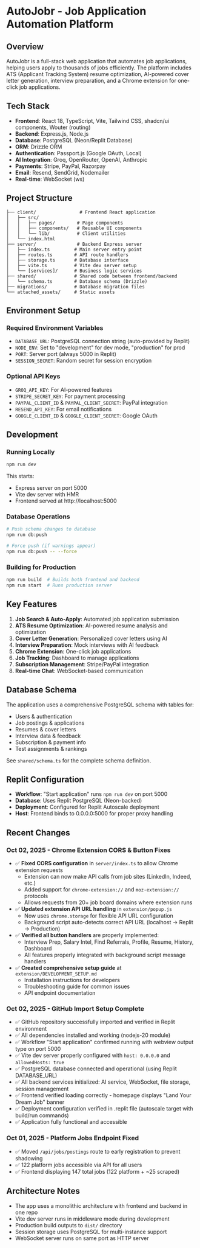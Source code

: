 # AutoJobr - Job Application Automation Platform

## Overview
AutoJobr is a full-stack web application that automates job applications, helping users apply to thousands of jobs efficiently. The platform includes ATS (Applicant Tracking System) resume optimization, AI-powered cover letter generation, interview preparation, and a Chrome extension for one-click job applications.

## Tech Stack
- **Frontend**: React 18, TypeScript, Vite, Tailwind CSS, shadcn/ui components, Wouter (routing)
- **Backend**: Express.js, Node.js
- **Database**: PostgreSQL (Neon/Replit Database)
- **ORM**: Drizzle ORM
- **Authentication**: Passport.js (Google OAuth, Local)
- **AI Integration**: Groq, OpenRouter, OpenAI, Anthropic
- **Payments**: Stripe, PayPal, Razorpay
- **Email**: Resend, SendGrid, Nodemailer
- **Real-time**: WebSocket (ws)

## Project Structure
```
├── client/                # Frontend React application
│   ├── src/
│   │   ├── pages/        # Page components
│   │   ├── components/   # Reusable UI components
│   │   └── lib/          # Client utilities
│   └── index.html
├── server/               # Backend Express server
│   ├── index.ts         # Main server entry point
│   ├── routes.ts        # API route handlers
│   ├── storage.ts       # Database interface
│   ├── vite.ts          # Vite dev server setup
│   └── [services]/      # Business logic services
├── shared/              # Shared code between frontend/backend
│   └── schema.ts        # Database schema (Drizzle)
├── migrations/          # Database migration files
└── attached_assets/     # Static assets

```

## Environment Setup

### Required Environment Variables
- `DATABASE_URL`: PostgreSQL connection string (auto-provided by Replit)
- `NODE_ENV`: Set to "development" for dev mode, "production" for prod
- `PORT`: Server port (always 5000 in Replit)
- `SESSION_SECRET`: Random secret for session encryption

### Optional API Keys
- `GROQ_API_KEY`: For AI-powered features
- `STRIPE_SECRET_KEY`: For payment processing
- `PAYPAL_CLIENT_ID` & `PAYPAL_CLIENT_SECRET`: PayPal integration
- `RESEND_API_KEY`: For email notifications
- `GOOGLE_CLIENT_ID` & `GOOGLE_CLIENT_SECRET`: Google OAuth

## Development

### Running Locally
```bash
npm run dev
```
This starts:
- Express server on port 5000
- Vite dev server with HMR
- Frontend served at http://localhost:5000

### Database Operations
```bash
# Push schema changes to database
npm run db:push

# Force push (if warnings appear)
npm run db:push -- --force
```

### Building for Production
```bash
npm run build  # Builds both frontend and backend
npm run start  # Runs production server
```

## Key Features
1. **Job Search & Auto-Apply**: Automated job application submission
2. **ATS Resume Optimization**: AI-powered resume analysis and optimization
3. **Cover Letter Generation**: Personalized cover letters using AI
4. **Interview Preparation**: Mock interviews with AI feedback
5. **Chrome Extension**: One-click job applications
6. **Job Tracking**: Dashboard to manage applications
7. **Subscription Management**: Stripe/PayPal integration
8. **Real-time Chat**: WebSocket-based communication

## Database Schema
The application uses a comprehensive PostgreSQL schema with tables for:
- Users & authentication
- Job postings & applications
- Resumes & cover letters
- Interview data & feedback
- Subscription & payment info
- Test assignments & rankings

See `shared/schema.ts` for the complete schema definition.

## Replit Configuration
- **Workflow**: "Start application" runs `npm run dev` on port 5000
- **Database**: Uses Replit PostgreSQL (Neon-backed)
- **Deployment**: Configured for Replit Autoscale deployment
- **Host**: Frontend binds to 0.0.0.0:5000 for proper proxy handling

## Recent Changes

### Oct 02, 2025 - Chrome Extension CORS & Button Fixes
- ✅ **Fixed CORS configuration** in `server/index.ts` to allow Chrome extension requests
  - Extension can now make API calls from job sites (LinkedIn, Indeed, etc.)
  - Added support for `chrome-extension://` and `moz-extension://` protocols
  - Allows requests from 20+ job board domains where extension runs
- ✅ **Updated extension API URL handling** in `extension/popup.js`
  - Now uses `chrome.storage` for flexible API URL configuration
  - Background script auto-detects correct API URL (localhost → Replit → Production)
- ✅ **Verified all button handlers** are properly implemented:
  - Interview Prep, Salary Intel, Find Referrals, Profile, Resume, History, Dashboard
  - All features properly integrated with background script message handlers
- ✅ **Created comprehensive setup guide** at `extension/DEVELOPMENT_SETUP.md`
  - Installation instructions for developers
  - Troubleshooting guide for common issues
  - API endpoint documentation

### Oct 02, 2025 - GitHub Import Setup Complete
- ✅ GitHub repository successfully imported and verified in Replit environment
- ✅ All dependencies installed and working (nodejs-20 module)
- ✅ Workflow "Start application" confirmed running with webview output type on port 5000
- ✅ Vite dev server properly configured with `host: 0.0.0.0` and `allowedHosts: true`
- ✅ PostgreSQL database connected and operational (using Replit DATABASE_URL)
- ✅ All backend services initialized: AI service, WebSocket, file storage, session management
- ✅ Frontend verified loading correctly - homepage displays "Land Your Dream Job" banner
- ✅ Deployment configuration verified in .replit file (autoscale target with build/run commands)
- ✅ Application fully functional and accessible

### Oct 01, 2025 - Platform Jobs Endpoint Fixed
- ✅ Moved `/api/jobs/postings` route to early registration to prevent shadowing
- ✅ 122 platform jobs accessible via API for all users
- ✅ Frontend displaying 147 total jobs (122 platform + ~25 scraped)

## Architecture Notes
- The app uses a monolithic architecture with frontend and backend in one repo
- Vite dev server runs in middleware mode during development
- Production build outputs to `dist/` directory
- Session storage uses PostgreSQL for multi-instance support
- WebSocket server runs on same port as HTTP server
